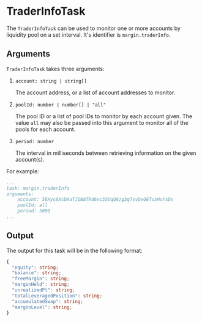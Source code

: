 # TraderInfoTask

The `TraderInfoTask` can be used to monitor one or more accounts by liquidity pool on a set interval. It's identifier is `margin.traderInfo`.

## Arguments

`TraderInfoTask` takes three arguments:

1) `account: string | string[]`

    The account address, or a list of account addresses to monitor.

2) `poolId: number | number[] | "all"`

    The pool ID or a list of pool IDs to monitor by each account given. The value `all` may also be passed into this argument to monitor all of the pools for each account.

3) `period: number`

    The interval in milliseconds between retrieving information on the given account(s).

For example:

```yaml
...
task: margin.traderInfo
arguments:
    account: 5EHyc8XcDAaTJQN8TRd6xc5SVqQ8zg3q7svDeQ6TvzHvYsDv
    poolId: all
    period: 5000
...
```

## Output

The output for this task will be in the following format:

```typescript
{
  "equity": string;
  "balance": string;
  "freeMargin": string;
  "marginHeld": string;
  "unrealizedPl": string;
  "totalLeveragedPosition": string;
  "accumulatedSwap": string;
  "marginLevel": string;
}
```